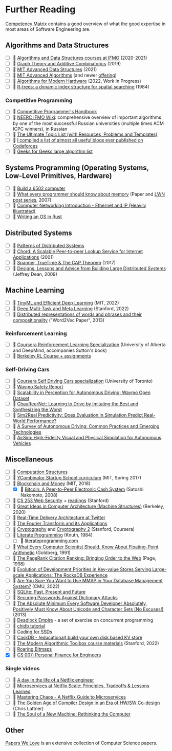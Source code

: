 # Further Reading

[Competency
Matrix](https://sijinjoseph.netlify.app/programmer-competency-matrix/) contains
a good overview of what the good expertise in most areas of Software
Engineering are.

## Algorithms and Data Structures

- [ ] 🎥 [Algorithms and Data Structures courses at
  IFMO](https://youtube.com/playlist?list=PLrS21S1jm43igE57Ye_edwds_iL7ZOAG4)
  (2020-2021)
- [ ] 🎥 [Graph Theory and Additive
  Combinatorics](https://youtube.com/playlist?list=PLUl4u3cNGP62qauV_CpT1zKaGG_Vj5igX)
  (2019)
- [ ] 🎥 [MIT Advanced Data Structures](https://courses.csail.mit.edu/6.851/spring21/) (2021)
- [ ] 🎥 [MIT Advanced Algorithms](https://www.youtube.com/watch?v=hM547xRIdzc&list=PL6ogFv-ieghdoGKGg2Bik3Gl1glBTEu8c) (and newer [offering](https://courses.csail.mit.edu/6.854/21/))
- [ ] 📖 [Algorithms for Modern Hardware](https://en.algorithmica.org/hpc/) (2022, Work in Progress)
- [ ] 📄 [R-trees: a dynamic index structure for spatial
  searching](http://www-db.deis.unibo.it/courses/SI-LS/papers/Gut84.pdf) (1984)

### Competitive Programming

- [ ] 📖 [Competitive Programmer's
  Handbook](https://www.goodreads.com/book/show/34861344-competitive-programmer-s-handbook)
- [ ] 🔗 [NEERC IFMO
  Wiki](http://neerc.ifmo.ru/wiki/index.php?title=%D0%90%D0%BB%D0%B3%D0%BE%D1%80%D0%B8%D1%82%D0%BC%D1%8B_%D0%B8_%D1%81%D1%82%D1%80%D1%83%D0%BA%D1%82%D1%83%D1%80%D1%8B_%D0%B4%D0%B0%D0%BD%D0%BD%D1%8B%D1%85):
  comprehensive overview of important algorithms by one of the most successful
  Russian universities (multiple times ACM ICPC winners), in Russian
- [ ] 🔗 [The Ultimate Topic List (with Resources, Problems and
  Templates)](https://codeforces.com/blog/entry/95106)
- [ ] 🔗 [I compiled a list of almost all useful blogs ever published on
  Codeforces](https://codeforces.com/blog/entry/91363)
- [ ] 🔗 [Geeks for Geeks large algorithm
  list](https://www.geeksforgeeks.org/fundamentals-of-algorithms)

## Systems Programming (Operating Systems, Low-Level Primitives, Hardware)

- [ ] 🎥 [Build a 6502 computer](https://eater.net/6502)
- [ ] 📄 [What every programmer should know about
  memory](https://people.freebsd.org/~lstewart/articles/cpumemory.pdf) (Paper
  and [LWN post series](https://lwn.net/Articles/250967), 2007)
- [ ] 🔗 [Computer Networking Introduction - Ethernet and IP (Heavily
  Illustrated)](https://iximiuz.com/en/posts/computer-networking-101/)
- [ ] 🔗 [Writing an OS in Rust](https://os.phil-opp.com/)

## Distributed Systems

- [ ] 📖  [Patterns of Distributed
  Systems](https://martinfowler.com/articles/patterns-of-distributed-systems)
- [ ] 📄 [Chord: A Scalable Peer-to-peer Lookup Service for Internet
  Applications](https://pdos.csail.mit.edu/papers/chord:sigcomm01/chord_sigcomm.pdf)
  (2001)
- [ ] 📄 [Spanner, TrueTime & The CAP
  Theorem](https://static.googleusercontent.com/media/research.google.com/en//pubs/archive/45855.pdf)
  (2017)
- [ ] 🔗 [Designs, Lessons and Advice from Building Large Distributed
  Systems](https://www.cs.cornell.edu/projects/ladis2009/talks/dean-keynote-ladis2009.pdf)
  (Jeffrey Dean, 2009)

## Machine Learning

- [ ] 🎥 [TinyML and Efficient Deep Learning](https://efficientml.ai/) (MIT,
  2022)
- [ ] 🎥 [Deep Multi-Task and Meta Learning](https://cs330.stanford.edu/)
  (Stanford, 2022)
- [ ] 📄 [Distributed representations of words and phrases and their
  compositionality](https://proceedings.neurips.cc/paper/2013/file/9aa42b31882ec039965f3c4923ce901b-Paper.pdf)
  ("Word2Vec Paper", 2013)

### Reinforcement Learning

- [ ] 🎥 [Coursera Reinforcement Learning
  Specialization](https://www.coursera.org/specializations/reinforcement-learning)
  (University of Alberta and DeepMind, accompanies Sutton's book)
- [ ] 🎥 [Berkeley RL Course + assignments](http://rail.eecs.berkeley.edu/deeprlcourse/)

### Self-Driving Cars

- [ ] 🎥 [Coursera Self Driving Cars
  specialization](https://www.coursera.org/specializations/self-driving-cars)
  (University of Toronto)
- [ ] 📄 [Waymo Safety Report](https://storage.googleapis.com/waymo-uploads/files/documents/safety/2021-12-waymo-safety-report.pdf)
- [ ] 📄 [Scalability in Perception for Autonomous Driving: Waymo Open
  Dataset](https://arxiv.org/abs/1912.04838)
- [ ] 📄 [ChauffeurNet: Learning to Drive by Imitating the Best and Synthesizing
  the Worst](https://arxiv.org/abs/1812.03079)
- [ ] 📄 [Sim2Real Predictivity: Does Evaluation in Simulation Predict Real-World Performance?](https://arxiv.org/abs/1912.06321)
- [ ] 📄 [A Survey of Autonomous Driving: Common Practices and Emerging Technologies](https://arxiv.org/abs/1906.05113)
- [ ] 📄 [AirSim: High-Fidelity Visual and Physical Simulation for Autonomous Vehicles](https://arxiv.org/abs/1705.05065v2)

## Miscellaneous

- [ ] 🎥 [Computation
  Structures](https://youtube.com/playlist?list=PLUl4u3cNGP62WVs95MNq3dQBqY2vGOtQ2)
- [ ] 🎥 [YCombinator Startup School curriculum](https://www.startupschool.org)
  (MIT, Spring 2017)
- [ ] 🎥 [Blockchain and Money](https://ocw.mit.edu/courses/15-s12-blockchain-and-money-fall-2018/) (MIT, 2018)
  - [x] 📄 [Bitcoin: A Peer-to-Peer Electronic Cash System](https://bitcoin.org/bitcoin.pdf) (Satoshi Nakomoto, 2008)
- [ ] 🎥 [CS 253 Web Security](https://youtube.com/playlist?list=PL1y1iaEtjSYiiSGVlL1cHsXN_kvJOOhu-) + [readings](https://web.stanford.edu/class/cs253/) (Stanford)
- [ ] 🎥 [Great Ideas in Computer Architecture (Machine Structures)](https://inst.eecs.berkeley.edu/~cs61c/su20/) (Berkeley, 2020)
- [ ] 🎥 [Real-Time Delivery Architecture at Twitter](https://www.infoq.com/presentations/Real-Time-Delivery-Twitter/)
- [ ] 🎥 [The Fourier Transform and its Applications](https://see.stanford.edu/course/ee261)
- [ ] 🎥 [Cryptography](https://www.coursera.org/learn/crypto) and [Cryptography 2](https://www.coursera.org/learn/crypto2) (Stanford, Coursera)
- [ ] 📄 [Literate Programming](http://www.literateprogramming.com/knuthweb.pdf) (Knuth, 1984)
  - [ ] 🔗 [literateprogramming.com](http://www.literateprogramming.com)
- [ ] 📄 [What Every Computer Scientist Should. Know About Floating-Point
  Arithmetic](https://docs.oracle.com/cd/E19957-01/800-7895/800-7895.pdf)
  (Goldberg, 1991)
- [ ] 📄 [The PageRank Citation Ranking: Bringing Order to the
  Web](http://ilpubs.stanford.edu:8090/422/1/1999-66.pdf) (Page, 1998)
- [ ] 📄 [Evolution of Development Priorities in Key-value Stores Serving Large-scale Applications: The RocksDB Experience](https://www.usenix.org/conference/fast21/presentation/dong)
- [ ] 📄 [Are You Sure You Want to Use MMAP in Your Database Management System?](https://db.cs.cmu.edu/mmap-cidr2022/) (CMU, 2022)
- [ ] 📄 [SQLite: Past, Present and Future](https://www.vldb.org/pvldb/vol15/p3535-gaffney.pdf)
- [ ] 📄 [Securing Passwords Against Dictionary Attacks](http://www.pinkas.net/PAPERS/pwdweb.pdf)
- [ ] 🔗 [The Absolute Minimum Every Software Developer Absolutely, Positively
  Must Know About Unicode and Character Sets (No
  Excuses!)](https://www.joelonsoftware.com/2003/10/08/the-absolute-minimum-every-software-developer-absolutely-positively-must-know-about-unicode-and-character-sets-no-excuses/)
  (2013)
- [ ] 🔗 [Deadlock Empire](https://deadlockempire.github.io/) - a set of
  exercise on concurrent programming
- [ ] 🔗 [chidb tutorial](http://chi.cs.uchicago.edu/chidb/index.html)
- [ ] 🔗 [Coding for SSDs](https://codecapsule.com/2014/02/12/coding-for-ssds-part-1-introduction-and-table-of-contents/)
- [ ] 🔗 [CaskDB - (educational) build your own disk based KV store](https://github.com/avinassh/py-caskdb)
- [ ] 🔗 [The Modern Algorithmic Toolbox course materials](https://web.stanford.edu/class/cs168/index.html) (Stanford, 2022)
- [ ] 🔗 [Roaring Bitmaps](https://roaringbitmap.org/about/)
- [x] 🔗 [CS 007: Personal Finance for Engineers](https://cs007.blog/)

### Single videos

- [ ] 🎥 [A day in the life of a Netflix engineer](https://www.youtube.com/watch?v=0QS1TWLooo0)
- [ ] 🎥 [Microservices at Netflix Scale: Principles, Tradeoffs & Lessons Learned](https://www.youtube.com/watch?v=57UK46qfBLY)
- [ ] 🎥 [Mastering Chaos - A Netflix Guide to Microservices](https://www.youtube.com/watch?v=CZ3wIuvmHeM)
- [ ] 🎥 [The Golden Age of Compiler Design in an Era of HW/SW Co-design](https://youtu.be/4HgShra-KnY) (Chris Lattner)
- [ ] 🎥 [The Soul of a New Machine: Rethinking the Computer](https://youtu.be/vvZA9n3e5pc)

## Other

[Papers We Love](https://github.com/papers-we-love/papers-we-love) is an
extensive collection of Computer Science papers.
